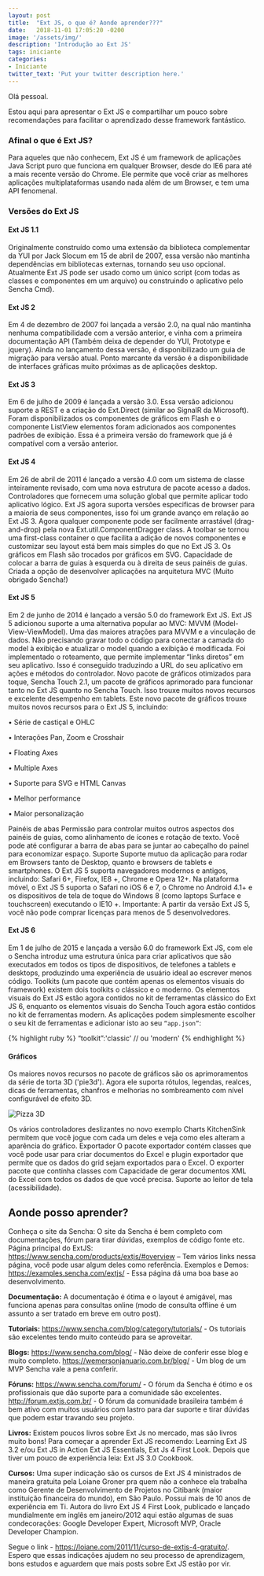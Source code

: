 ```yaml
---
layout: post
title:  "Ext JS, o que é? Aonde aprender???"
date:   2018-11-01 17:05:20 -0200
image: '/assets/img/'
description: 'Introdução ao Ext JS'
tags: iniciante
categories:
- Iniciante
twitter_text: 'Put your twitter description here.'
---
```


Olá pessoal.

Estou aqui para apresentar o Ext JS e compartilhar um pouco sobre recomendações para facilitar o aprendizado desse framework fantástico.

### **Afinal o que é Ext JS?**

Para aqueles que não conhecem, Ext JS é um framework de aplicações Java Script puro que funciona em qualquer Browser, desde do IE6 para até a mais recente versão do Chrome. 
Ele permite que você criar as melhores aplicações multiplataformas usando nada além de um Browser, e tem uma API fenomenal.

### **Versões do Ext JS**

#### **Ext JS 1.1**
Originalmente construído como uma extensão da biblioteca complementar da YUI por Jack Slocum em 15 de abril de 2007, essa versão não mantinha dependências em bibliotecas externas, tornando seu uso opcional.
Atualmente Ext JS pode ser usado como um único script (com todas as classes e componentes em um arquivo) ou construindo o aplicativo pelo Sencha Cmd).

#### **Ext JS 2**

Em 4 de dezembro de 2007 foi lançada a versão 2.0, na qual não mantinha nenhuma compatibilidade com a versão anterior, e vinha com a primeira documentação API (Também deixa de depender do YUI, Prototype e jquery).
Ainda no lançamento dessa versão, é disponibilizado um guia de migração para versão atual.
Ponto marcante da versão é a disponibilidade de interfaces gráficas muito próximas as de aplicações desktop.

#### **Ext JS 3**

Em 6 de julho de 2009 é lançada a versão 3.0. Essa versão adicionou suporte a REST e a criação do Ext.Direct (similar ao SignalR da Microsoft).
Foram disponibilizados os componentes de gráficos em Flash e o componente ListView elementos foram adicionados aos componentes padrões de exibição.
Essa é a primeira versão do framework que já é compatível com a versão anterior.
#### **Ext JS 4**
Em 26 de abril de 2011 é lançado a versão 4.0 com um sistema de classe inteiramente revisado, com uma nova estrutura de pacote acesso a dados.
Controladores que fornecem uma solução global que permite aplicar todo aplicativo lógico.
Ext JS agora suporta versões especificas de browser para a maioria de seus componentes, isso foi um grande avanço em relação ao Ext JS 3.
Agora qualquer componente pode ser facilmente arrastável (drag-and-drop) pela nova Ext.util.ComponentDragger class.
A toolbar se tornou uma first-class container o que facilita a adição de novos componentes e customizar seu layout está bem mais simples do que no Ext JS 3.
Os gráficos em Flash são trocados por gráficos em SVG.
Capacidade de colocar a barra de guias à esquerda ou à direita de seus painéis de guias.
Criada a opção de desenvolver aplicações na arquitetura MVC (Muito obrigado Sencha!)
#### **Ext JS 5**
Em 2 de junho de 2014 é lançado a versão 5.0 do framework Ext JS.
Ext JS 5 adicionou suporte a uma alternativa popular ao MVC: MVVM (Model-View-ViewModel). Uma das maiores atrações para MVVM e a vinculação de dados. Não precisando gravar todo o código para conectar a camada do model à exibição e atualizar o model quando a exibição é modificada. 
Foi implementado o roteamento, que permite implementar “links diretos” em seu aplicativo. Isso é conseguido traduzindo a URL do seu aplicativo em ações e métodos do controlador.
Novo pacote de gráficos otimizados para toque, Sencha Touch 2.1, um pacote de gráficos aprimorado para funcionar tanto no Ext JS quanto no Sencha Touch. Isso trouxe muitos novos recursos e excelente desempenho em tablets.
Este novo pacote de gráficos trouxe muitos novos recursos para o Ext JS 5, incluindo:

•	Série de castiçal e OHLC

•	Interações Pan, Zoom e Crosshair

•	Floating Axes

•	Multiple Axes

•	Suporte para SVG e HTML Canvas

•	Melhor performance

•	Maior personalização

Painéis de abas
Permissão para controlar muitos outros aspectos dos painéis de guias, como alinhamento de ícones e rotação de texto. Você pode até configurar a barra de abas para se juntar ao cabeçalho do painel para economizar espaço.
Suporte
Suporte mutuo da aplicação para rodar em Browsers tanto de Desktop, quanto e browsers de tablets e smartphones. 
O Ext JS 5 suporta navegadores modernos e antigos, incluindo: Safari 6+, Firefox, IE8 +, Chrome e Opera 12+. Na plataforma móvel, o Ext JS 5 suporta o Safari no iOS 6 e 7, o Chrome no Android 4.1+ e os dispositivos de tela de toque do Windows 8 (como laptops Surface e touchscreen) executando o IE10 +.
Importante: A partir da versão Ext JS 5, você não pode comprar licenças para menos de 5 desenvolvedores.

#### **Ext JS 6**
Em 1 de julho de 2015 e lançada a versão 6.0 do framework Ext JS, com ele o Sencha introduz uma estrutura única para criar aplicativos que são executados em todos os tipos de dispositivos, de telefones a tablets e desktops, produzindo uma experiência de usuário ideal ao escrever menos código.
Toolkits (um pacote que contém apenas os elementos visuais do framework) existem dois toolkits o clássico e o moderno.
Os elementos visuais do Ext JS estão agora contidos no kit de ferramentas clássico do Ext JS 6, enquanto os elementos visuais do Sencha Touch agora estão contidos no kit de ferramentas modern.
As aplicações podem simplesmente escolher o seu kit de ferramentas e adicionar isto ao seu <code>“app.json”</code>:


{% highlight ruby %}
 “toolkit”:'classic' // ou 'modern'
 {% endhighlight %}

#### **Gráficos**

Os maiores novos recursos no pacote de gráficos são os aprimoramentos da série de torta 3D ('pie3d'). Agora ele suporta rótulos, legendas, realces, dicas de ferramentas, chanfros e melhorias no sombreamento com nível configurável de efeito 3D.

![Pizza 3D](https://docs.sencha.com/extjs/6.0.2/guides/whats_new/images/3dchart.png)


Os vários controladores deslizantes no novo exemplo Charts KitchenSink permitem que você jogue com cada um deles e veja como eles alteram a aparência do gráfico.
Exportador 
O pacote exportador contém classes que você pode usar para criar documentos do Excel e plugin exportador que permite que os dados do grid sejam exportados para o Excel. O exporter pacote que continha classes com Capacidade de gerar documentos XML do Excel com todos os dados de que você precisa.
Suporte ao leitor de tela (acessibilidade). 
## **Aonde posso aprender?** 
Conheça o site da Sencha: O site da Sencha é bem completo com documentações, fórum para tirar dúvidas, exemplos de código fonte etc.
Página principal do ExtJS: <https://www.sencha.com/products/extjs/#overview> – Tem vários links nessa página, você pode usar algum deles como referência.
Exemplos e Demos: <https://examples.sencha.com/extjs/>	 - Essa página dá uma boa base ao desenvolvimento.

**Documentação:** A documentação é ótima e o layout é amigável, mas funciona apenas para consultas online (modo de consulta offline é um assunto a ser tratado em breve em outro post).

**Tutoriais:** <https://www.sencha.com/blog/category/tutorials/> - Os tutoriais são excelentes tendo muito conteúdo para se aproveitar.

**Blogs:** <https://www.sencha.com/blog/> - Não deixe de conferir esse blog e muito completo.
<https://wemersonjanuario.com.br/blog/> - Um blog de um MVP Sencha vale a pena conferir.

**Fóruns:** <https://www.sencha.com/forum/>  - O fórum da Sencha é ótimo e os profissionais que dão suporte para a comunidade são excelentes. 
<http://forum.extjs.com.br/>	- O fórum da comunidade brasileira também é bem ativo com muitos usuários com lastro para dar suporte e tirar dúvidas que podem estar travando seu projeto.

**Livros:**  Existem poucos livros sobre Ext Js no mercado, mas são livros muito bons!
Para começar a aprender Ext JS recomendo: Learning Ext JS 3.2 e/ou Ext JS in Action
Ext JS Essentials, Ext Js 4 First Look. 
Depois que tiver um pouco de experiência leia: Ext JS 3.0 Cookbook.

**Cursos:** Uma super indicação são os cursos de Ext JS 4 ministrados de maneira gratuita pela Loiane Groner pra quem não a conhece ela trabalha como Gerente de Desenvolvimento de Projetos no Citibank (maior instituição financeira do mundo), em São Paulo. Possui mais de 10 anos de experiência em Ti. Autora do livro Ext JS 4 First Look, publicado e lançado mundialmente em inglês em janeiro/2012 aqui estão algumas de suas condecorações: Google Developer Expert, Microsoft MVP, Oracle Developer Champion.

Segue o link - 
<https://loiane.com/2011/11/curso-de-extjs-4-gratuito/>.  
Espero que essas indicações ajudem no seu processo de aprendizagem, bons estudos e aguardem que   mais posts sobre Ext JS estão por vir.  




